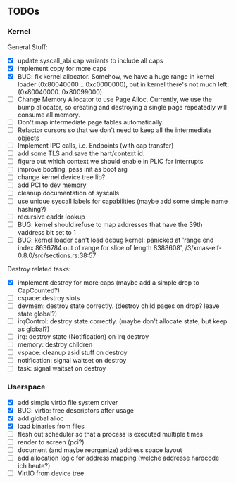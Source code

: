 ## TODOs

### Kernel

General Stuff:
- [x] update syscall_abi cap variants to include all caps
- [x] implement copy for more caps
- [x] BUG: fix kernel allocator. Somehow, we have a huge range in kernel loader (0x80040000 .. 0xc0000000), but in kernel there's not much left: (0x80040000..0x80099000)
- [ ] Change Memory Allocator to use Page Alloc.
      Currently, we use the bump allocator, so creating and destroying a single page repeatedly will consume all memory.
- [ ] Don't map intermediate page tables automatically.
- [ ] Refactor cursors so that we don't need to keep all the intermediate objects
- [ ] Implement IPC calls, i.e. Endpoints (with cap transfer)
- [ ] add some TLS and save the hart/context id.
- [ ] figure out which context we should enable in PLIC for interrupts
- [ ] improve booting, pass init as boot arg
- [ ] change kernel device tree lib?
- [ ] add PCI to dev memory
- [ ] cleanup documentation of syscalls
- [ ] use unique syscall labels for capabilities (maybe add some simple name hashing?)
- [ ] recursive caddr lookup
- [ ] BUG: kernel should refuse to map addresses that have the 39th vaddress bit set to 1
- [ ] BUG: kernel loader can't load debug kernel: panicked at 'range end index 8636784 out of range for slice of length 8388608', /3/xmas-elf-0.8.0/src/sections.rs:38:57

Destroy related tasks:
- [x] implement destroy for more caps (maybe add a simple drop to CapCounted?)
- [ ] cspace: destroy slots
- [ ] devmem: destroy state correctly. (destroy child pages on drop? leave state global?)
- [ ] irqControl: destroy state correctly. (maybe don't allocate state, but keep as global?)
- [ ] irq: destroy state (Notification) on Irq destroy
- [ ] memory: destroy children
- [ ] vspace: cleanup asid stuff on destroy
- [ ] notification: signal waitset on destroy
- [ ] task: signal waitset on destroy

### Userspace
- [x] add simple virtio file system driver
- [x] BUG: virtio: free descriptors after usage
- [x] add global alloc
- [x] load binaries from files
- [ ] flesh out scheduler so that a process is executed multiple times
- [ ] render to screen (pci?)
- [ ] document (and maybe reorganize) address space layout
- [ ] add allocation logic for address mapping (welche addresse hardcode ich heute?)
- [ ] VirtIO from device tree
